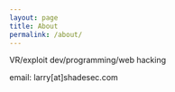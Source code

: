 ```yaml
---
layout: page
title: About
permalink: /about/
---
```


VR/exploit dev/programming/web hacking

email: larry[at]shadesec.com
